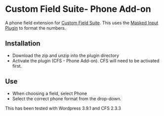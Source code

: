 Custom Field Suite- Phone Add-on
=========

A phone field extension for [Custom Field Suite](https://uproot.us/). This uses the [Masked Input Plugin](http://digitalbush.com/projects/masked-input-plugin) to format the numbers.

## Installation
* Download the zip and unzip into the plugin directory
* Activate the plugin (CFS - Phone Add-on). CFS will need to be activated first.

## Use
* When choosing a field, select Phone
* Select the correct phone format from the drop-down.

This has been tested with Wordpress 3.9.1 and CFS 2.3.3
